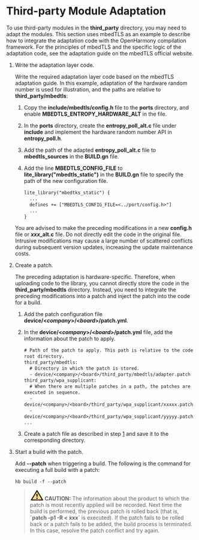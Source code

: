 # Third-party Module Adaptation<a name="EN-US_TOPIC_0000001117478960"></a>

To use third-party modules in the  **third\_party**  directory, you may need to adapt the modules. This section uses mbedTLS as an example to describe how to integrate the adaptation code with the OpenHarmony compilation framework. For the principles of mbedTLS and the specific logic of the adaptation code, see the adaptation guide on the mbedTLS official website.

1.  <a name="li12446195633211"></a>Write the adaptation layer code.

    Write the required adaptation layer code based on the mbedTLS adaptation guide. In this example, adaptation of the hardware random number is used for illustration, and the paths are relative to  **third\_party/mbedtls**:

    1.  Copy the  **include/mbedtls/config.h**  file to the  **ports**  directory, and enable  **MBEDTLS\_ENTROPY\_HARDWARE\_ALT**  in the file.
    2.  In the  **ports**  directory, create the  **entropy\_poll\_alt.c**  file under  **include**  and implement the hardware random number API in  **entropy\_poll.h**.
    3.  Add the path of the adapted  **entropy\_poll\_alt.c**  file to  **mbedtls\_sources**  in the  **BUILD.gn**  file.
    4.  Add the line  **MBEDTLS\_CONFIG\_FILE**  to  **lite\_library\("mbedtls\_static"\)**  in the  **BUILD.gn**  file to specify the path of the new configuration file.

        ```
        lite_library("mbedtks_static") {
          ...  
          defines += ["MBEDTLS_CONFIG_FILE=<../port/config.h>"]
          ...
        }
        ```


    You are advised to make the preceding modifications in a new  **config.h**  file or  **_xxx_\_alt.c**  file. Do not directly edit the code in the original file. Intrusive modifications may cause a large number of scattered conflicts during subsequent version updates, increasing the update maintenance costs.

2.  Create a patch.

    The preceding adaptation is hardware-specific. Therefore, when uploading code to the library, you cannot directly store the code in the  **third\_party/mbedtls**  directory. Instead, you need to integrate the preceding modifications into a patch and inject the patch into the code for a build.

    1.  Add the patch configuration file  **device/<_company_\>/<_board_\>/patch.yml**.
    2.  In the  **device/<_company_\>/<_board_\>/patch.yml**  file, add the information about the patch to apply.

        ```
        # Path of the patch to apply. This path is relative to the code root directory.
        third_party/mbedtls:
          # Directory in which the patch is stored.
          - device/<company>/<board>/third_party/mbedtls/adapter.patch
        third_party/wpa_supplicant:
          # When there are multiple patches in a path, the patches are executed in sequence.
          - device/<company>/<board>/third_party/wpa_supplicant/xxxxx.patch
          - device/<company>/<board>/third_party/wpa_supplicant/yyyyy.patch
        ...
        ```

    3.  Create a patch file as described in step  [1](#li12446195633211)  and save it to the corresponding directory.

3.  Start a build with the patch.

    Add  **--patch**  when triggering a build. The following is the command for executing a full build with a patch:

    ```
    hb build -f --patch
    ```

    >![](../public_sys-resources/icon-caution.gif) **CAUTION:** 
    >The information about the product to which the patch is most recently applied will be recorded. Next time the build is performed, the previous patch is rolled back \(that is,  **\`patch -p1 -R < xxx\`**  is executed\). If the patch fails to be rolled back or a patch fails to be added, the build process is terminated. In this case, resolve the patch conflict and try again.


